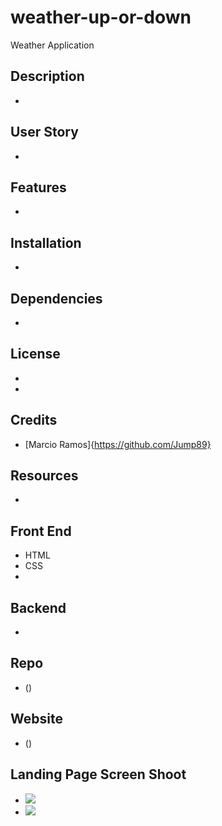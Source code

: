 # weather-up-or-down
Weather Application


## Description 

* 

## User Story 

* 

## Features

* 

## Installation

* 

## Dependencies

* 

## License

* 

* 

## Credits 

* [Marcio Ramos]{https://github.com/Jump89}

## Resources 

 *

## Front End

* HTML
* CSS
* 

## Backend

* 

## Repo

* ()

## Website

* ()

## Landing Page Screen Shoot

* ![](assets/image/Landingpage.png)
* ![](assets/image/Textarea.png)